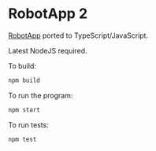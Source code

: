 # RobotApp 2

[RobotApp](https://github.com/marinasundstrom/RobotApp) ported to TypeScript/JavaScript.

Latest NodeJS required.

To build:

```sh
npm build
```

To run the program:

```sh
npm start
```

To run tests:

```sh
npm test
```